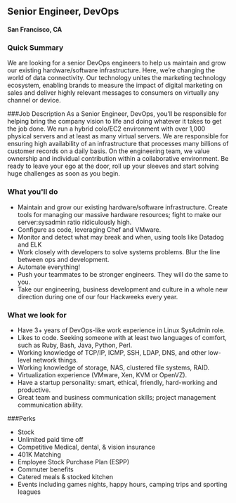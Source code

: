 ## Senior Engineer, DevOps
#### San Francisco, CA

### Quick Summary
We are looking for a senior DevOps engineers to help us maintain and grow our existing hardware/software infrastructure. Here, we’re changing the world of data connectivity. Our technology unites the marketing technology ecosystem, enabling brands to measure the impact of digital marketing on sales and deliver highly relevant messages to consumers on virtually any channel or device.

###Job Description
As a Senior Engineer, DevOps, you’ll be responsible for helping bring the company vision to life and doing whatever it takes to get the job done. We run a hybrid colo/EC2 environment with over 1,000 physical servers and at least as many virtual servers. We are responsible for ensuring high availability of an infrastructure that processes many billions of customer records on a daily basis.
On the engineering team, we value ownership and individual contribution within a collaborative environment. Be ready to leave your ego at the door, roll up your sleeves and start solving huge challenges as soon as you begin.

### What you'll do
+	Maintain and grow our existing hardware/software infrastructure. Create tools for managing our massive hardware resources; fight to make our server:sysadmin ratio ridiculously high.
+	Configure as code, leveraging Chef and VMware.
+	Monitor and detect what may break and when, using tools like Datadog and ELK
+	Work closely with developers to solve systems problems. Blur the line between ops and development.
+	Automate everything!
+	Push your teammates to be stronger engineers. They will do the same to you.
+	Take our engineering, business development and culture in a whole new direction during one of our four Hackweeks every year.

### What we look for
+	Have 3+ years of DevOps-like work experience in Linux SysAdmin role.
+	Likes to code. Seeking someone with at least two languages of comfort, such as Ruby, Bash, Java, Python, Perl.
+	Working knowledge of TCP/IP, ICMP, SSH, LDAP, DNS, and other low-level network things.
+	Working knowledge of storage, NAS, clustered file systems, RAID.
+	Virtualization experience (VMware, Xen, KVM or OpenVZ).
+	Have a startup personality: smart, ethical, friendly, hard-working and productive.
+	Great team and business communication skills; project management communication ability.

###Perks
+	Stock
+	Unlimited paid time off
+	Competitive Medical, dental, & vision insurance
+	401K Matching
+	Employee Stock Purchase Plan (ESPP)
+	Commuter benefits
+	Catered meals & stocked kitchen
+	Events including games nights, happy hours, camping trips and sporting leagues


